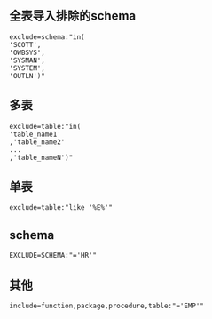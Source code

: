 ## 全表导入排除的schema

```
exclude=schema:"in(
'SCOTT',
'OWBSYS',
'SYSMAN',
'SYSTEM',
'OUTLN')"
```

## 多表

```
exclude=table:"in(
'table_name1'
,'table_name2'
...
,'table_nameN')"
```

## 单表

```
exclude=table:"like '%E%'" 
```

## schema

```
EXCLUDE=SCHEMA:"='HR'"
```

## 其他

```
include=function,package,procedure,table:"='EMP'" 
```

